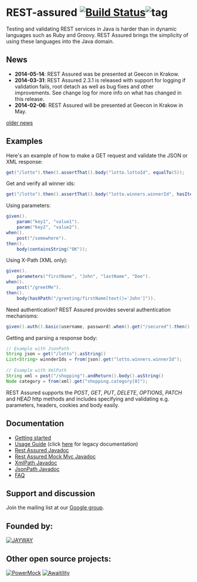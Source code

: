 # REST-assured [![Build Status](https://travis-ci.org/jayway/rest-assured.svg)](https://travis-ci.org/jayway/rest-assured)![tag](http://img.shields.io/github/tag/jayway/rest-assured.svg)

Testing and validating REST services in Java is harder than in dynamic languages 
such as Ruby and Groovy. REST Assured brings the simplicity of using these 
languages into the Java domain.


## News 

* **2014-05-14**: REST Assured was be presented at Geecon in Krakow.
* **2014-03-31**: REST Assured 2.3.1 is released with support for logging if validation 
  fails, root detach as well as bug fixes and other improvements. See change log for 
  more info on what has changed in this release.
* **2014-02-06**: REST Assured will be presented at Geecon in Krakow in May.

[older news](https://code.google.com/p/rest-assured/wiki/OldNews)

## Examples
Here's an example of how to make a GET request and validate the JSON or XML response:

```java
get("/lotto").then().assertThat().body("lotto.lottoId", equalTo(5));
```

Get and verify all winner ids:

```java
get("/lotto").then().assertThat().body("lotto.winners.winnerId", hasItems(23, 54));
```

Using parameters:

```java
given().
    param("key1", "value1").
    param("key2", "value2").
when().
    post("/somewhere").
then().
    body(containsString("OK"));
```

Using X-Path (XML only):

```java
given().
    parameters("firstName", "John", "lastName", "Doe").
when().
    post("/greetMe").
then().
    body(hasXPath("/greeting/firstName[text()='John']")).
```

Need authentication? REST Assured provides several authentication mechanisms:

```java
given().auth().basic(username, password).when().get("/secured").then().statusCode(200);
```

Getting and parsing a response body:

```java
// Example with JsonPath
String json = get("/lotto").asString()
List<String> winnderIds = from(json).get("lotto.winners.winnerId");
    
// Example with XmlPath
String xml = post("/shopping").andReturn().body().asString()
Node category = from(xml).get("shopping.category[0]");
```

REST Assured supports the *POST*, *GET*, *PUT*, *DELETE*, *OPTIONS*, *PATCH* and *HEAD* http 
methods and includes specifying and validating e.g. parameters, headers, cookies 
and body easily.


## Documentation

* [Getting started](https://code.google.com/p/rest-assured/wiki/GettingStarted)
* [Usage Guide](https://code.google.com/p/rest-assured/wiki/Usage) (click [here](https://code.google.com/p/rest-assured/wiki/Usage_Legacy) for legacy documentation)
* [Rest Assured Javadoc](http://rest-assured.googlecode.com/svn/tags/2.3.1/apidocs/com/jayway/restassured/RestAssured.html)
* [Rest Assured Mock Mvc Javadoc](http://rest-assured.googlecode.com/svn/tags/2.3.1/apidocs/com/jayway/restassured/module/mockmvc/RestAssuredMockMvc.html)
* [XmlPath Javadoc](http://rest-assured.googlecode.com/svn/tags/2.3.1/apidocs/com/jayway/restassured/path/xml/XmlPath.html)
* [JsonPath Javadoc](http://rest-assured.googlecode.com/svn/tags/2.3.1/apidocs/com/jayway/restassured/path/json/JsonPath.html)
* [FAQ](https://code.google.com/p/rest-assured/wiki/FAQ)

## Support and discussion
Join the mailing list at our [Google group](http://groups.google.com/group/rest-assured). 

## Founded by:
[![JAYWAY](http://www.arctiquator.com/oppenkallkod/assets/images/jayway_logo.png)](http://www.jayway.com/)

## Other open source projects:
[![PowerMock](http://powermock.googlecode.com/svn/trunk/src/site/resources/images/logos/powermock.png)](http://www.powermock.org/)
[![Awaitility](http://github.com/jayway/awaitility/raw/master/resources/Awaitility_logo_red_small.png)](http://code.google.com/p/awaitility)

